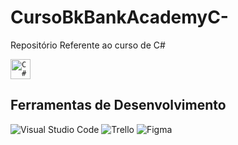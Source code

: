 # CursoBkBankAcademyC-

Repositório Referente ao curso de C#

<code><img height="32" src="https://cdn.jsdelivr.net/gh/devicons/devicon/icons/csharp/csharp-original.svg" alt="C#" /></code>

## Ferramentas de Desenvolvimento
![Visual Studio Code](https://img.shields.io/badge/-Visual%20Studio%20Code-333333?style=flat&logo=visual-studio-code&logoColor=007ACC)
![Trello](https://img.shields.io/badge/-Trello-333333?style=flat&logo=trello&logoColor=007ACC)
![Figma](https://img.shields.io/badge/-Figma-333333?style=flat&logo=figma&logoColor=007ACC)

